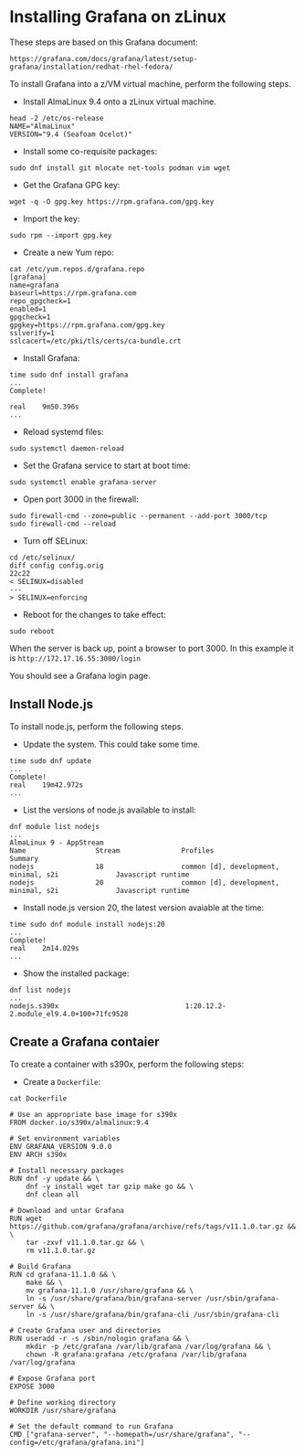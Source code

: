 
# Installing Grafana on zLinux

These steps are based on this Grafana document: 

```
https://grafana.com/docs/grafana/latest/setup-grafana/installation/redhat-rhel-fedora/
```

To install Grafana into a z/VM virtual machine, perform the following steps.

- Install AlmaLinux 9.4 onto a zLinux virtual machine.

```
head -2 /etc/os-release
NAME="AlmaLinux"
VERSION="9.4 (Seafoam Ocelot)"
```

- Install some co-requisite packages:

```
sudo dnf install git mlocate net-tools podman vim wget
```

- Get the Grafana GPG key:

```
wget -q -O gpg.key https://rpm.grafana.com/gpg.key
```

- Import the key:

```
sudo rpm --import gpg.key
```

- Create a new Yum repo:

```
cat /etc/yum.repos.d/grafana.repo
[grafana]
name=grafana
baseurl=https://rpm.grafana.com
repo_gpgcheck=1
enabled=1
gpgcheck=1
gpgkey=https://rpm.grafana.com/gpg.key
sslverify=1
sslcacert=/etc/pki/tls/certs/ca-bundle.crt
```

- Install Grafana:

```
time sudo dnf install grafana
...
Complete!

real    9m50.396s
...
```

- Reload systemd files:

```
sudo systemctl daemon-reload
```

- Set the Grafana service to start at boot time:

```
sudo systemctl enable grafana-server
```

- Open port 3000 in the firewall: 

```
sudo firewall-cmd --zone=public --permanent --add-port 3000/tcp
sudo firewall-cmd --reload
```

- Turn off SELinux:

```
cd /etc/selinux/
diff config config.orig
22c22
< SELINUX=disabled
---
> SELINUX=enforcing
```

- Reboot for the changes to take effect:

```
sudo reboot
```

When the server is back up, point a browser to port 3000. In this example it is ``http://172.17.16.55:3000/login``

You should see a Grafana login page.


## Install Node.js 

To install node.js, perform the following steps.

- Update the system. This could take some time.

```
time sudo dnf update
...
Complete!
real    19m42.972s
...
```

- List the versions of node.js available to install:

```
dnf module list nodejs
...
AlmaLinux 9 - AppStream
Name                 Stream               Profiles                                           Summary
nodejs               18                   common [d], development, minimal, s2i              Javascript runtime
nodejs               20                   common [d], development, minimal, s2i              Javascript runtime
```

- Install node.js version 20, the latest version avaiable at the time:

```
time sudo dnf module install nodejs:20
...
Complete!
real    2m14.029s
...
```

- Show the installed package:

``` 
dnf list nodejs
...
nodejs.s390x                               1:20.12.2-2.module_el9.4.0+100+71fc9528  
``` 

## Create a Grafana contaier

To create a container with s390x, perform the following steps:

- Create a ``Dockerfile``:

```
cat Dockerfile
```

```
# Use an appropriate base image for s390x
FROM docker.io/s390x/almalinux:9.4

# Set environment variables
ENV GRAFANA_VERSION 9.0.0
ENV ARCH s390x

# Install necessary packages
RUN dnf -y update && \
    dnf -y install wget tar gzip make go && \
    dnf clean all

# Download and untar Grafana
RUN wget https://github.com/grafana/grafana/archive/refs/tags/v11.1.0.tar.gz && \
    tar -zxvf v11.1.0.tar.gz && \
    rm v11.1.0.tar.gz

# Build Grafana
RUN cd grafana-11.1.0 && \
    make && \
    mv grafana-11.1.0 /usr/share/grafana && \
    ln -s /usr/share/grafana/bin/grafana-server /usr/sbin/grafana-server && \
    ln -s /usr/share/grafana/bin/grafana-cli /usr/sbin/grafana-cli

# Create Grafana user and directories
RUN useradd -r -s /sbin/nologin grafana && \
    mkdir -p /etc/grafana /var/lib/grafana /var/log/grafana && \
    chown -R grafana:grafana /etc/grafana /var/lib/grafana /var/log/grafana

# Expose Grafana port
EXPOSE 3000

# Define working directory
WORKDIR /usr/share/grafana

# Set the default command to run Grafana
CMD ["grafana-server", "--homepath=/usr/share/grafana", "--config=/etc/grafana/grafana.ini"]
```


